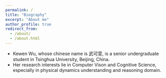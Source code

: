 ```yaml
---
permalink: /
title: "Biography"
excerpt: "About me"
author_profile: true
redirect_from: 
  - /about/
  - /about.html
---
```


- Kewen Wu, whose chinese name is 武可雯, is a senior undergraduate student in Tsinghua University, Beijing, China. 
- Her research interests lie in Computer Vison and Cognitive Science, especially in physical dynamics understanding and reasoning domain.


